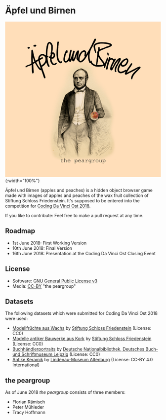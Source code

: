 # Äpfel und Birnen

![Äpfel und Birnen](img/cover.png){:width="100%"}

Äpfel und Birnen (apples and peaches) is a hidden object browser game made with images of apples and
peaches of the wax fruit collection of Stiftung Schloss Friedenstein. 
It's supposed to be entered into the competition for 
[Coding Da Vinci Ost 2018](https://codingdavinci.de/events/ost).

If you like to contribute: Feel free to make a pull request at any time.

## Roadmap

* 1st June 2018: First Working Version
* 10th June 2018: Final Version
* 16th June 2018: Presentation at the Coding Da Vinci Ost Closing Event

## License

* Software:
[GNU General Public License v3](https://www.gnu.org/licenses/gpl-3.0.de.html)
* Media: [CC-BY](https://creativecommons.org/licenses/by/2.0/) "the peargroup"

## Datasets

The following datasets which were submitted for Coding Da Vinci Ost 2018 were used:

* [Modellfrüchte aus Wachs](https://casimir.bsz-bw.de/frontdoor/index/index/docId/18) by [Stiftung Schloss Friedenstein](http://www.stiftungfriedenstein.de/) (License: CC0)
* [Modelle antiker Bauwerke aus Kork](https://casimir.bsz-bw.de/frontdoor/index/index/docId/18) by [Stiftung Schloss Friedenstein](http://www.stiftungfriedenstein.de/) (License: CC0)
* [Buchhändlerportraits](https://speicherwolke.uni-leipzig.de/index.php/s/HScdv0wr2lQe63e) by [Deutsche Nationalbibliothek, Deutsches Buch- und Schriftmuseum Leipzig](http://www.dnb.de/DE/DBSM/dbsm_node.html) (License: CC0)
* [Antike Keramik](https://speicherwolke.uni-leipzig.de/index.php/s/IvHiDl76pCQ1ulq) by [Lindenau-Museum Altenburg](https://www.lindenau-museum.de/) (License: CC-BY 4.0 International)

## the peargroup

As of June 2018 _the peargroup_ consists of three members: 

* Florian Rämisch
* Peter Mühleder
* Tracy Hoffmann
